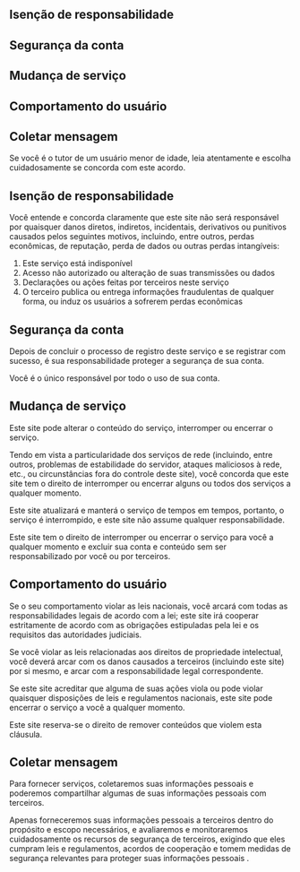 ## Isenção de responsabilidade

## Segurança da conta

## Mudança de serviço

## Comportamento do usuário

## Coletar mensagem

Se você é o tutor de um usuário menor de idade, leia atentamente e escolha cuidadosamente se concorda com este acordo.

## Isenção de responsabilidade

Você entende e concorda claramente que este site não será responsável por quaisquer danos diretos, indiretos, incidentais, derivativos ou punitivos causados ​​pelos seguintes motivos, incluindo, entre outros, perdas econômicas, de reputação, perda de dados ou outras perdas intangíveis:

1. Este serviço está indisponível
1. Acesso não autorizado ou alteração de suas transmissões ou dados
1. Declarações ou ações feitas por terceiros neste serviço
1. O terceiro publica ou entrega informações fraudulentas de qualquer forma, ou induz os usuários a sofrerem perdas econômicas

## Segurança da conta

Depois de concluir o processo de registro deste serviço e se registrar com sucesso, é sua responsabilidade proteger a segurança de sua conta.

Você é o único responsável por todo o uso de sua conta.

## Mudança de serviço

Este site pode alterar o conteúdo do serviço, interromper ou encerrar o serviço.

Tendo em vista a particularidade dos serviços de rede (incluindo, entre outros, problemas de estabilidade do servidor, ataques maliciosos à rede, etc., ou circunstâncias fora do controle deste site), você concorda que este site tem o direito de interromper ou encerrar alguns ou todos dos serviços a qualquer momento.

Este site atualizará e manterá o serviço de tempos em tempos, portanto, o serviço é interrompido, e este site não assume qualquer responsabilidade.

Este site tem o direito de interromper ou encerrar o serviço para você a qualquer momento e excluir sua conta e conteúdo sem ser responsabilizado por você ou por terceiros.

## Comportamento do usuário

Se o seu comportamento violar as leis nacionais, você arcará com todas as responsabilidades legais de acordo com a lei; este site irá cooperar estritamente de acordo com as obrigações estipuladas pela lei e os requisitos das autoridades judiciais.

Se você violar as leis relacionadas aos direitos de propriedade intelectual, você deverá arcar com os danos causados ​​a terceiros (incluindo este site) por si mesmo, e arcar com a responsabilidade legal correspondente.

Se este site acreditar que alguma de suas ações viola ou pode violar quaisquer disposições de leis e regulamentos nacionais, este site pode encerrar o serviço a você a qualquer momento.

Este site reserva-se o direito de remover conteúdos que violem esta cláusula.

## Coletar mensagem

Para fornecer serviços, coletaremos suas informações pessoais e poderemos compartilhar algumas de suas informações pessoais com terceiros.

Apenas forneceremos suas informações pessoais a terceiros dentro do propósito e escopo necessários, e avaliaremos e monitoraremos cuidadosamente os recursos de segurança de terceiros, exigindo que eles cumpram leis e regulamentos, acordos de cooperação e tomem medidas de segurança relevantes para proteger suas informações pessoais .
